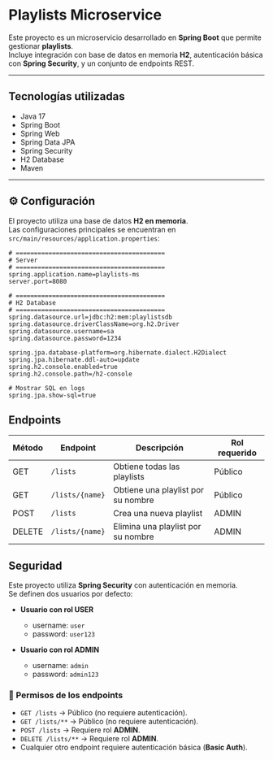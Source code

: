 # Playlists Microservice

Este proyecto es un microservicio desarrollado en **Spring Boot** que permite gestionar **playlists**.  
Incluye integración con base de datos en memoria **H2**, autenticación básica con **Spring Security**, y un conjunto de endpoints REST.

---

## Tecnologías utilizadas

- Java 17
- Spring Boot
- Spring Web
- Spring Data JPA
- Spring Security
- H2 Database
- Maven

---

## ⚙️ Configuración

El proyecto utiliza una base de datos **H2 en memoria**.  
Las configuraciones principales se encuentran en `src/main/resources/application.properties`:

```properties
# =========================================
# Server
# =========================================
spring.application.name=playlists-ms
server.port=8080

# =========================================
# H2 Database
# =========================================
spring.datasource.url=jdbc:h2:mem:playlistsdb
spring.datasource.driverClassName=org.h2.Driver
spring.datasource.username=sa
spring.datasource.password=1234

spring.jpa.database-platform=org.hibernate.dialect.H2Dialect
spring.jpa.hibernate.ddl-auto=update
spring.h2.console.enabled=true
spring.h2.console.path=/h2-console

# Mostrar SQL en logs
spring.jpa.show-sql=true
```
## Endpoints


| Método | Endpoint        | Descripción                        | Rol requerido |
|--------|-----------------|------------------------------------|---------------|
| GET    | `/lists`        | Obtiene todas las playlists        | Público       |
| GET    | `/lists/{name}` | Obtiene una playlist por su nombre | Público       |
| POST   | `/lists`        | Crea una nueva playlist            | ADMIN         |
| DELETE | `/lists/{name}` | Elimina una playlist por su nombre | ADMIN         |

## Seguridad

Este proyecto utiliza **Spring Security** con autenticación en memoria.  
Se definen dos usuarios por defecto:

- **Usuario con rol USER**
    - username: `user`
    - password: `user123`

- **Usuario con rol ADMIN**
    - username: `admin`
    - password: `admin123`

### 🔑 Permisos de los endpoints

- `GET /lists` → Público (no requiere autenticación).
- `GET /lists/**` → Público (no requiere autenticación).
- `POST /lists` → Requiere rol **ADMIN**.
- `DELETE /lists/**` → Requiere rol **ADMIN**.
- Cualquier otro endpoint requiere autenticación básica (**Basic Auth**).